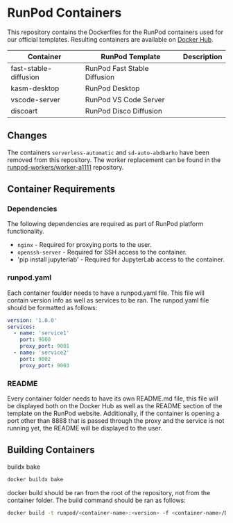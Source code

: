 # RunPod Containers

This repository contains the Dockerfiles for the RunPod containers used for our official templates. Resulting containers are available on [Docker Hub](https://hub.docker.com/u/runpod).

| Container             | RunPod Template              | Description |
|-----------------------|------------------------------|-------------|
| fast-stable-diffusion | RunPod Fast Stable Diffusion |             |
| kasm-desktop          | RunPod Desktop               |             |
| vscode-server         | RunPod VS Code Server        |             |
| discoart              | RunPod Disco Diffusion       |             |

## Changes

The containers `serverless-automatic` and `sd-auto-abdbarho` have been removed from this repository. The worker replacement can be found in the [runpod-workers/worker-a1111](https://github.com/runpod-workers/worker-a1111) repository.

## Container Requirements

### Dependencies

The following dependencies are required as part of RunPod platform functionality.

- `nginx` - Required for proxying ports to the user.
- `openssh-server` - Required for SSH access to the container.
- 'pip install jupyterlab' - Required for JupyterLab access to the container.

### runpod.yaml

Each container foulder needs to have a runpod.yaml file. This file will contain version info as well as services to be ran. The runpod.yaml file should be formatted as follows:

```yaml
version: '1.0.0'
services:
  - name: 'service1'
    port: 9000
    proxy_port: 9001
  - name: 'service2'
    port: 9002
    proxy_port: 9003
```

### README

Every container folder needs to have its own README.md file, this file will be displayed both on the Docker Hub as well as the README section of the template on the RunPod website. Additionally, if the container is opening a port other than 8888 that is passed through the proxy and the service is not running yet, the README will be displayed to the user.

## Building Containers

buildx bake

```BASH
docker buildx bake
```


docker build should be ran from the root of the repository, not from the container folder. The build command should be ran as follows:

```bash
docker build -t runpod/<container-name>:<version> -f <container-name>/Dockerfile .
```
